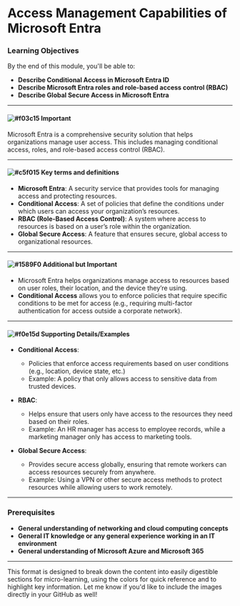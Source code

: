 
# Access Management Capabilities of Microsoft Entra

### **Learning Objectives**
By the end of this module, you'll be able to:

- **Describe Conditional Access in Microsoft Entra ID**
- **Describe Microsoft Entra roles and role-based access control (RBAC)**
- **Describe Global Secure Access in Microsoft Entra**

---

#### ![#f03c15](https://placehold.co/15x15/f03c15/f03c15.png) **Important**
Microsoft Entra is a comprehensive security solution that helps organizations manage user access. This includes managing conditional access, roles, and role-based access control (RBAC).

---

#### ![#c5f015](https://placehold.co/15x15/c5f015/c5f015.png) **Key terms and definitions**

- **Microsoft Entra**: A security service that provides tools for managing access and protecting resources.
- **Conditional Access**: A set of policies that define the conditions under which users can access your organization’s resources.
- **RBAC (Role-Based Access Control)**: A system where access to resources is based on a user’s role within the organization.
- **Global Secure Access**: A feature that ensures secure, global access to organizational resources.

---

#### ![#1589F0](https://placehold.co/15x15/1589F0/1589F0.png) **Additional but Important**
- Microsoft Entra helps organizations manage access to resources based on user roles, their location, and the device they’re using. 
- **Conditional Access** allows you to enforce policies that require specific conditions to be met for access (e.g., requiring multi-factor authentication for access outside a corporate network).

---

#### ![#f0e15d](https://placehold.co/15x15/f0e15d/f0e15d.png) **Supporting Details/Examples**

- **Conditional Access**: 
  - Policies that enforce access requirements based on user conditions (e.g., location, device state, etc.)
  - Example: A policy that only allows access to sensitive data from trusted devices.

- **RBAC**:
  - Helps ensure that users only have access to the resources they need based on their roles.
  - Example: An HR manager has access to employee records, while a marketing manager only has access to marketing tools.

- **Global Secure Access**:
  - Provides secure access globally, ensuring that remote workers can access resources securely from anywhere.
  - Example: Using a VPN or other secure access methods to protect resources while allowing users to work remotely.

---

### **Prerequisites**
- **General understanding of networking and cloud computing concepts**
- **General IT knowledge or any general experience working in an IT environment**
- **General understanding of Microsoft Azure and Microsoft 365**

---

This format is designed to break down the content into easily digestible sections for micro-learning, using the colors for quick reference and to highlight key information. Let me know if you'd like to include the images directly in your GitHub as well!

